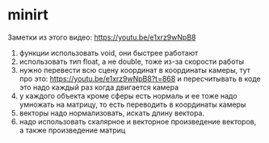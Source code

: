 # minirt
Заметки из этого видео: https://youtu.be/e1xrz9wNpB8 
1) функции использовать void, они быстрее работают
2) использовать тип float, а не double, тоже из-за скорости работы
3) нужно перевести всю сцену координат в координаты камеры, тут про это: https://youtu.be/e1xrz9wNpB8?t=868 и пересчитывать в коде это надо каждый раз когда двигается камера
4) у каждого объекта кроме сферы есть нормаль и ее тоже надо умножать на матрицу, то есть переводить в координаты камеры
5) векторы надо нормализовать, искать длину вектора.
6) надо использовать скалярное и векторное произведение векторов, а также произведение матриц